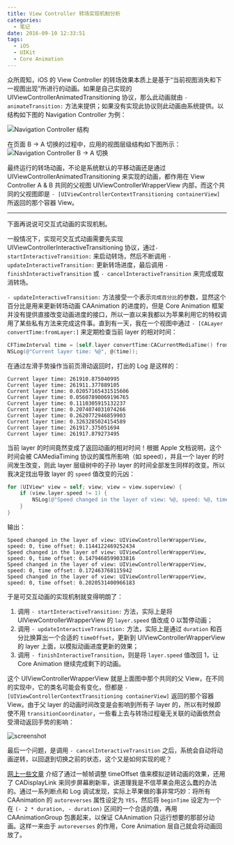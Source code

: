 ```yaml
---
title: View Controller 转场实现机制分析
categories:
  - 笔记
date: 2016-09-10 12:33:51
tags:
  - iOS
  - UIKit
  - Core Animation
---
```


众所周知，iOS 的 View Controller 的转场效果本质上是基于“当前视图消失和下一视图出现”所进行的动画。如果是自己实现的 UIViewControllerAnimatedTransitioning 协议，那么此动画就由 `- animateTransition:` 方法来提供；如果没有实现此协议则此动画由系统提供。以结构如下图的 Navigation Controller 为例：

![Navigation Controller 结构](/images/2016/14734732613835.jpg)

<!-- more -->

在页面 B → A 切换的过程中，应用的视图层级结构如下图所示：
![Navigation Controller B → A 切换](/images/2016/14734073322458.jpg)

最终运行的转场动画，不论是系统默认的平移动画还是通过 UIViewControllerAnimatedTransitioning 来实现的动画，都作用在 View Controller A & B 共同的父视图 UIViewControllerWrapperView 内部，而这个共同的父视图即是 `- [UIViewControllerContextTransitioning containerView]` 所返回的那个容器 View。

-------

下面再说说可交互式动画的实现机制。

一般情况下，实现可交互式动画需要先实现 UIViewControllerInteractiveTransitioning 协议，通过`- startInteractiveTransition:` 来启动转场，然后不断调用 `- updateInteractiveTransition:` 更新转场进度，最后调用 `-  finishInteractiveTransition` 或 `- cancelInteractiveTransition` 来完成或取消转场。

`- updateInteractiveTransition:` 方法接受一个表示`完成百分比`的参数，显然这个百分比是用来更新转场动画 CAAnimation 的进度的，但是 Core Animation 框架并没有提供直接改变动画进度的接口，所以一直以来我都以为苹果利用它的特权调用了某些私有方法来完成这件事。直到有一天，我在一个视图中通过 `- [CALayer convertTime:fromLayer:]` 来定期检查当前 layer 的相对时间：

```objectivec
CFTimeInterval time = [self.layer convertTime:CACurrentMediaTime() fromLayer:nil];
NSLog(@"Current layer time: %@", @(time));
```

在通过左滑手势操作当前页滑动返回时，打出的 Log 是这样的：

```
Current layer time: 261910.875040995
Current layer time: 261911.377889105
Current layer time: 0.02057165431515606
Current layer time: 0.05607890069196765
Current layer time: 0.1110305915132237
Current layer time: 0.2074074031074266
Current layer time: 0.2620772946859903
Current layer time: 0.3263285024154589
Current layer time: 261917.375051694
Current layer time: 261917.879273495
```

当前 layer 的时间竟然变成了返回动画的相对时间！根据 Apple 文档说明，这个时间会被 CAMediaTiming 协议的属性所影响（如 speed），并且一个 layer 的时间发生改变，则此 layer 层级树中的子孙 layer 的时间全部发生同样的改变。所以我决定找出导致 layer 的 `speed` 值改变的元凶：

```objectivec
for (UIView* view = self; view; view = view.superview) {
    if (view.layer.speed != 1) {
        NSLog(@"Speed changed in the layer of view: %@, speed: %@, time offset: %@", view.class, @(view.layer.speed), @(view.layer.timeOffset));
    }
}
```

输出：

```
Speed changed in the layer of view: UIViewControllerWrapperView, speed: 0, time offset: 0.1144122469252434
Speed changed in the layer of view: UIViewControllerWrapperView, speed: 0, time offset: 0.1479468599033816
Speed changed in the layer of view: UIViewControllerWrapperView, speed: 0, time offset: 0.172463768115942
Speed changed in the layer of view: UIViewControllerWrapperView, speed: 0, time offset: 0.2020531400966183
```

于是可交互动画的实现机制就变得明朗了：

1. 调用 `- startInteractiveTransition:` 方法，实际上是将 UIViewControllerWrapperView 的 `layer.speed` 值改成 0 以暂停动画；
2. 调用 `- updateInteractiveTransition:` 方法，实际上是通过 `duration` 和百分比换算出一个合适的 `timeOffset`，更新到 UIViewControllerWrapperView 的 layer 上面，以模拟动画进度更新的效果；
3. 调用 `- finishInteractiveTransition`，则是将 `layer.speed` 值改回 1，让 Core Animation 继续完成剩下的动画。

这个 UIViewControllerWrapperView 就是上面图中那个共同的父 View，在不同的实现中，它的类名可能会有变化，但都是 `- [UIViewControllerContextTransitioning containerView]` 返回的那个容器 View。由于父 layer 的动画时间改变是会影响到所有子 layer 的，所以有时候即使不用 `transitionCoordinator`，一些看上去与转场过程毫无关联的动画依然会受滑动返回手势的影响：

![screenshot](/images/2016/20160910-screenshot.gif)


最后一个问题，是调用 `- cancelInteractiveTransition` 之后，系统会自动将动画逆转，以回退到切换之前的状态，这个又是如何实现的呢？

[网上一些文章](http://blog.devtang.com/2016/03/13/iOS-transition-guide/) 介绍了通过一帧帧调整 timeOffset 值来模拟逆转动画的效果，还用了 CADisplayLink 来同步屏幕刷新率，讲道理我是不信苹果会用这么蠢的办法的。通过一系列断点和 Log 调试发现，实际上苹果做的事非常巧妙：将所有 CAAnimation 的 `autoreverses` 属性设定为 `YES`，然后将 `beginTime` 设定为一个在 `(- 2 * duration, - duration)` 区间的一个合适的值，再用 CAAnimationGroup 包裹起来，以保证 CAAnimation 只运行想要的那部分动画。这样一来由于 `autoreverses` 的作用，Core Animation 层自己就会将动画回放了。


